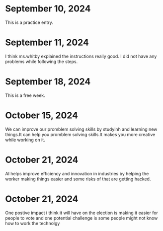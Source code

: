 # September 10, 2024
This is a practice entry.
# September 11, 2024
I think ms.whitby explained the instructions really good.
I did not have any problems while following the steps.
# September 18, 2024
This is a free week.
# October 15, 2024
We can improve our promblem solving skills by studyinh and learning new things.It can help you promblem solving skills.It makes you more creative while working on it.
# October 21, 2024
AI helps improve efficiency and innovation in industries by helping the worker making things easier and some risks of that are getting hacked.
# October 21, 2024
One postive impact i think it will have on the election is making it easier for people to vote and one potential challenge is some people might not know how to work the technolgy
